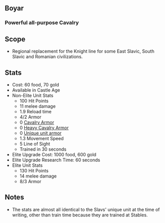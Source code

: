 ## Boyar

### Powerful all-purpose Cavalry

## Scope

 - Regional replacement for the Knight line for some East Slavic, South Slavic and Romanian civilizations.

## Stats

 - Cost: 60 food, 70 gold
 - Available in Castle Age
 - Non-Elite Unit Stats
   - 100 Hit Points
   - 11 melee damage
   - 1.9 Reload time
   - 4/2 Armor
   - 0 [Cavalry Armor](https://ageofempires.fandom.com/wiki/Armor_class:_Cavalry)
   - 0 [Heavy Cavalry Armor](../ArmorClasses/HeavyCavalry.md)
   - 0 [Unique unit armor](https://ageofempires.fandom.com/wiki/Armor_class:_Unique_unit)
   - 1.3 Movement Speed
   - 5 Line of Sight
   - Trained in 30 seconds
 - Elite Upgrade Cost: 1000 food, 600 gold
 - Elite Upgrade Research Time: 60 seconds
 - Elite Unit Stats
   - 130 Hit Points
   - 14 melee damage
   - 8/3 Armor

## Notes

 - The stats are almost all identical to the Slavs' unique unit at the time of writing, other than train time because they are trained at Stables.